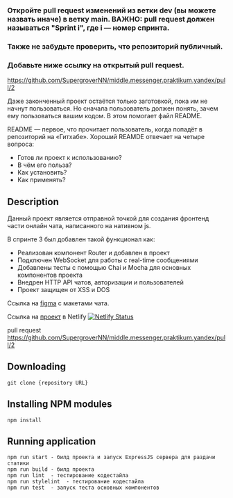 ### Откройте pull request изменений из ветки dev (вы можете назвать иначе) в ветку main. ВАЖНО: pull request должен называться "Sprint i", где i — номер спринта.
### Также не забудьте проверить, что репозиторий публичный.
### Добавьте ниже ссылку на открытый pull request.


https://github.com/SupergroverNN/middle.messenger.praktikum.yandex/pull/2


Даже законченный проект остаётся только заготовкой, пока им не начнут пользоваться. Но сначала пользователь должен понять, зачем ему пользоваться вашим кодом. В этом помогает файл README.

README — первое, что прочитает пользователь, когда попадёт в репозиторий на «Гитхабе». Хороший REAMDE отвечает на четыре вопроса:

- Готов ли проект к использованию?
- В чём его польза?
- Как установить?
- Как применять?

## Description

Данный проект является отправной точкой для создания фронтенд части онлайн чата, написанного на нативном js. 

В спринте 3 был добавлен такой функционал как:
 - Реализован компонент Router и добавлен в проект
 - Подключен WebSocket для работы с real-time сообщениями
 - Добавлены тесты с помощью Chai и Mocha для основных компонентов проекта
 - Внедрен HTTP API чатов, авторизации и пользователей
 - Проект защищен от XSS и DOS


Ссылка на [figma](https://www.figma.com/file/24EUnEHGEDNLdOcxg7ULwV/Chat?node-id=0%3A1) с макетами чата.

Ссылка на [проект](https://yandex-praktikum-sprint1-supergrovernn.netlify.app/) в Netlify 
[![Netlify Status](https://api.netlify.com/api/v1/badges/9b58bd67-7e87-4617-a0d0-f84e5030ab01/deploy-status)](https://app.netlify.com/sites/yandex-praktikum-sprint1-supergrovernn/deploys)

pull request https://github.com/SupergroverNN/middle.messenger.praktikum.yandex/pull/2

## Downloading

```
git clone {repository URL}
```

## Installing NPM modules

```
npm install
```

## Running application

```
npm run start - билд проекта и запуск ExpressJS сервера для раздачи статики
npm run build - билд проекта
npm run lint  - тестирование кодестайла
npm run stylelint  - тестирование кодестайла
npm run test  - запуск теста основных компонентов
```

